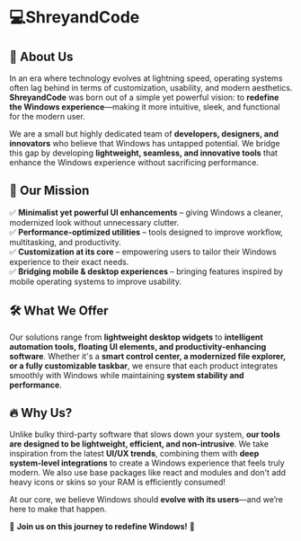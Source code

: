 # 💻ShreyandCode

## 🏢 About Us

In an era where technology evolves at lightning speed, operating systems often lag behind in terms of customization, usability, and modern aesthetics. **ShreyandCode** was born out of a simple yet powerful vision: to **redefine the Windows experience**—making it more intuitive, sleek, and functional for the modern user.

We are a small but highly dedicated team of **developers, designers, and innovators** who believe that Windows has untapped potential. We bridge this gap by developing **lightweight, seamless, and innovative tools** that enhance the Windows experience without sacrificing performance.

## 🎯 Our Mission

✅ **Minimalist yet powerful UI enhancements** – giving Windows a cleaner, modernized look without unnecessary clutter.  
✅ **Performance-optimized utilities** – tools designed to improve workflow, multitasking, and productivity.  
✅ **Customization at its core** – empowering users to tailor their Windows experience to their exact needs.  
✅ **Bridging mobile & desktop experiences** – bringing features inspired by mobile operating systems to improve usability.  

## 🛠 What We Offer

Our solutions range from **lightweight desktop widgets** to **intelligent automation tools, floating UI elements, and productivity-enhancing software**. Whether it's a **smart control center, a modernized file explorer, or a fully customizable taskbar**, we ensure that each product integrates smoothly with Windows while maintaining **system stability and performance**.

## 🔥 Why Us?

Unlike bulky third-party software that slows down your system, **our tools are designed to be lightweight, efficient, and non-intrusive**. We take inspiration from the latest **UI/UX trends**, combining them with **deep system-level integrations** to create a Windows experience that feels truly modern. We also use base packages like react and modules and don't add heavy icons or skins so your RAM is efficiently consumed!

At our core, we believe Windows should **evolve with its users**—and we’re here to make that happen.

🚀 **Join us on this journey to redefine Windows!** 🚀

